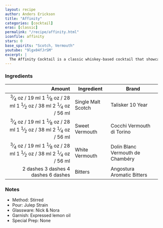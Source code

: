 ```yaml
---
layout: recipe
author: Anders Erickson
title: "Affinity"
categories: [cocktail]
eras: [classic]
permalink: "/recipe/affinity.html"
iconfile: affinity
stars: 0
base_spirits: "Scotch, Vermouth"
youtube: "9lgx04fJrSM"
excerpt: |
  The Affinity Cocktail is a classic whiskey-based cocktail that showcases the balance and harmony of its ingredients. It's a refined and sophisticated drink that's perfect for any occasion.
---
```


### Ingredients

|   Amount | Ingredient         | Brand                            |
| -------: | ------------------ | -------------------------------- |
|   <span class="onex active"> <sup>3</sup>&frasl;<sub>4</sub> oz  / 19 ml</span> <span class="onehalfx">1 <sup>1</sup>&frasl;<sub>8</sub> oz  / 28 ml</span> <span class="twox">1 <sup>1</sup>&frasl;<sub>2</sub> oz  / 38 ml</span> <span class="threex">2 <sup>1</sup>&frasl;<sub>4</sub> oz  / 56 ml</span>| Single Malt Scotch | Talisker 10 Year                 |
|   <span class="onex active"> <sup>3</sup>&frasl;<sub>4</sub> oz  / 19 ml</span> <span class="onehalfx">1 <sup>1</sup>&frasl;<sub>8</sub> oz  / 28 ml</span> <span class="twox">1 <sup>1</sup>&frasl;<sub>2</sub> oz  / 38 ml</span> <span class="threex">2 <sup>1</sup>&frasl;<sub>4</sub> oz  / 56 ml</span>| Sweet Vermouth     | Cocchi Vermouth di Torino        |
|   <span class="onex active"> <sup>3</sup>&frasl;<sub>4</sub> oz  / 19 ml</span> <span class="onehalfx">1 <sup>1</sup>&frasl;<sub>8</sub> oz  / 28 ml</span> <span class="twox">1 <sup>1</sup>&frasl;<sub>2</sub> oz  / 38 ml</span> <span class="threex">2 <sup>1</sup>&frasl;<sub>4</sub> oz  / 56 ml</span>| White Vermouth     | Dolin Blanc Vermouth de Chambéry |
| <span class="onex active">2 dashes</span> <span class="onehalfx">3 dashes</span> <span class="twox">4 dashes</span> <span class="threex">6 dashes</span>| Bitters            | Angostura Aromatic Bitters       |

### Notes

- Method: Stirred
- Pour: Julep Strain
- Glassware: Nick & Nora
- Garnish: Expressed lemon oil
- Special Prep: None

    
<script type="application/ld+json">
{
  "": "https://schema.org",
  "": "Recipe",
  "author": "{{ page.author }}",
  "description": "{{ page.excerpt }}",
  "image": "{% for ingredient in site.data[page.iconfile].images.ingredient limit: 1 %}{{ ingredient.url }}{% endfor %}",
  "recipeIngredient": [
    "  0.75 oz Single Malt Scotch",
  "  0.75 oz Sweet Vermouth    ",
  "  0.75 oz White Vermouth    ",
  "2 dashes Bitters           ",
],
  "name": "{{ page.title }}",
  "recipeInstructions": "
- Method: Stirred
- Pour: Julep Strain
- Glassware: Nick & Nora
- Garnish: Expressed lemon oil
- Special Prep: None
",
  "recipeYield": "1 cocktail",
}
</script>

    
